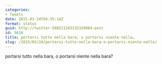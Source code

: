 ```yaml
---
categories:
- Tweets
date: 2015-03-24T04:35:14Z
format: status
guid: http://twitter-580211243132329984-post
id: 5616
title: portarsi tutto nella bara, o portarsi niente nella…
slug: /2015/03/24/portarsi-tutto-nella-bara-o-portarsi-niente-nella/
---
```


portarsi tutto nella bara, o portarsi niente nella bara?